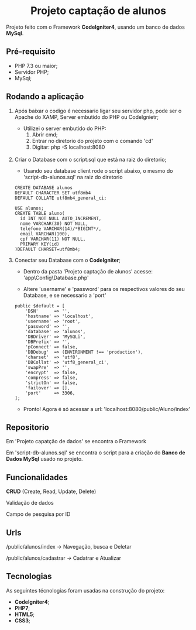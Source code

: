 <h1 Align='center'>Projeto captação de alunos</h1>
  <p> Projeto feito com o Framework <strong>CodeIgniter4</strong>, usando um banco de dados <strong>MySql</strong>.</p>

<h2>Pré-requisito</h2>

<ul>
  <li>PHP 7.3 ou maior;</li>
  <li>Servidor PHP;</li>
  <li>MySql;</li>
</ul>

<h2>Rodando a aplicação</h2>

<ol>
  <li>Após baixar o codigo é necessario ligar seu servidor php, pode ser o Apache do XAMP, Server embutido do PHP ou CodeIgnietr;</li>
    <ul><li>Utilizei o server embutido do PHP:
      <ol>
        <li>Abrir cmd;</li>
        <li>Entrar no diretorio do projeto com o comando 'cd'</li>
        <li>Digitar: php -S localhost:8080</li>
      </ol>
    </ul>
  <br>
  <li>Criar o Database com o script.sql que está na raiz do diretorio;</li>
    <ul><li>Usando seu database client rode o script abaixo, o mesmo do 'script-db-alunos.sql' na raiz do diretorio</li></ul>
   
  
    CREATE DATABASE alunos
    DEFAULT CHARACTER SET utf8mb4
    DEFAULT COLLATE utf8mb4_general_ci;

    USE alunos;
    CREATE TABLE aluno(
      id INT NOT NULL AUTO_INCREMENT,
      nome VARCHAR(30) NOT NULL,
      telefone VARCHAR(14)/*BIGINT*/,
      email VARCHAR(100),
      cpf VARCHAR(11) NOT NULL,
      PRIMARY KEY(id)
    )DEFAULT CHARSET=utf8mb4;
 
  <li>Conectar seu Database com o <strong>CodeIgniter</strong>;</li>
    <ul><li>Dentro da pasta 'Projeto captação de alunos' acesse: 'app\Config\Database.php'</li></ul>
    <ul><li>Altere 'username' e 'password' para os respectivos valores do seu Database, e se necessario a 'port'</li></ul>
 
    public $default = [
        'DSN'      => '',
        'hostname' => 'localhost',
        'username' => 'root',
        'password' => '',
        'database' => 'alunos',
        'DBDriver' => 'MySQLi',
        'DBPrefix' => '',
        'pConnect' => false,
        'DBDebug'  => (ENVIRONMENT !== 'production'),
        'charset'  => 'utf8',
        'DBCollat' => 'utf8_general_ci',
        'swapPre'  => '',
        'encrypt'  => false,
        'compress' => false,
        'strictOn' => false,
        'failover' => [],
        'port'     => 3306,
    ];
  
<ul><li>Pronto! Agora é só acessar a url: 'localhost:8080/public/Aluno/index'</li></ul>
</ol>

<h2>Repositorio</h2>

  <p>Em 'Projeto capatção de dados' se encontra o Framework</p>
  <p>Em 'script-db-alunos.sql' se encontra o script para a criação do <strong>Banco de Dados MySql</strong> usado no projeto.</p>
<h2>Funcionalidades</h2>

  <p><strong>CRUD</strong> (Create, Read, Update, Delete)</p>
  <p>Validação de dados</p>
  <p>Campo de pesquisa por ID</p>
  
<h2>Urls</h2>
<p>/public/alunos/index -> Navegação, busca e Deletar</p>
<p>/public/alunos/cadastrar -> Cadatrar e Atualizar</p>

<h2>Tecnologias</h2>
<p>As seguintes técnologias foram usadas na construção do projeto:</p>
<ul>
  <li><strong>CodeIgniter4</strong>;</li>
  <li><strong>PHP7</strong>;</li>
  <li><strong>HTML5</strong>;</li>
  <li><strong>CSS3</strong>;</li>
</ul>
